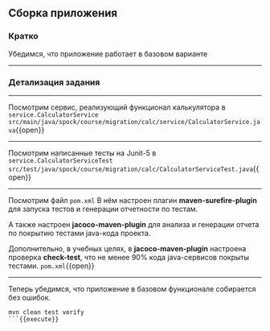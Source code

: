 ## Сборка приложения

### Кратко
Убедимся, что приложение работает в базовом варианте
____
### Детализация задания
____
Посмотрим сервис, реализующий функционал калькулятора в `service.CalculatorService`
    `src/main/java/spock/course/migration/calc/service/CalculatorService.java`{{open}}
____
Посмотрим написанные тесты на Junit-5 в `service.CalculatorServiceTest`
    `src/test/java/spock/course/migration/calc/CalculatorServiceTest.java`{{open}}
____
Посмотрим файл `pom.xml`
В нём настроен плагин **maven-surefire-plugin** для запуска тестов и генерации отчетности по тестам.

А также настроен **jacoco-maven-plugin** для анализа и генерации отчета по покрытию тестами java-кода проекта.

Дополнительно, в учебных целях, в **jacoco-maven-plugin** настроена проверка **check-test**, что не менее 90% кода java-сервисов покрыты тестами. 
    `pom.xml`{{open}}
____
Теперь убедимся, что приложение в базовом функционале собирается без ошибок.

```
mvn clean test verify
```{{execute}}
